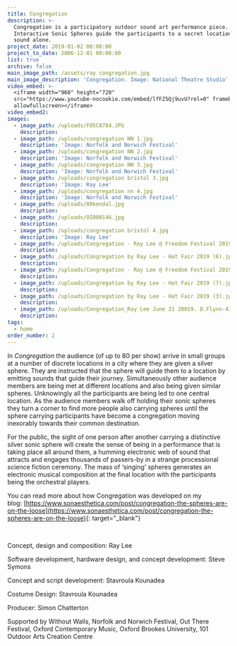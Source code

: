 ```yaml
---
title: Congregation
description: >-
  Congregation is a participatory outdoor sound art performance piece.
  Interactive Sonic Spheres guide the participants to a secret location by using
  sound alone.
project_date: 2019-01-02 00:00:00
project_to_date: 2006-12-01 00:00:00
list: true
archive: false
main_image_path: /assets/ray congregation.jpg
main_image_description: 'Congregation. Image: National Theatre Studio'
video_embed: >-
  <iframe width="960" height="720"
  src="https://www.youtube-nocookie.com/embed/lfFZ5Qj9uvU?rel=0" frameborder="0"
  allowfullscreen></iframe>
video_embed2:
images:
  - image_path: /uploads/F05C8784.JPG
    description:
  - image_path: /uploads/congregation NN 1.jpg
    description: 'Image: Norfolk and Norwich Festival'
  - image_path: /uploads/congregation NN 2.jpg
    description: 'Image: Norfolk and Norwich Festival'
  - image_path: /uploads/congregation NN 3.jpg
    description: 'Image: Norfolk and Norwich Festival'
  - image_path: /uploads/congregation bristol 3.jpg
    description: 'Image: Ray Lee'
  - image_path: /uploads/congregation nn 4.jpg
    description: 'Image: Norfolk and Norwich Festival'
  - image_path: /uploads/00kendal.jpg
    description:
  - image_path: /uploads/OI000146.jpg
    description:
  - image_path: /uploads/congregation bristol 4.jpg
    description: 'Image: Ray Lee'
  - image_path: /uploads/Congregation - Ray Lee @ Freedom Festival 2019 (3).jpg
    description:
  - image_path: /uploads/Congregation by Ray Lee - Hat Fair 2019 (6).jpg
    description:
  - image_path: /uploads/Congregation - Ray Lee @ Freedom Festival 2019 (1).jpg
    description:
  - image_path: /uploads/Congregation by Ray Lee - Hat Fair 2019 (7).jpg
    description:
  - image_path: /uploads/Congregation by Ray Lee - Hat Fair 2019 (3).jpg
    description:
  - image_path: /uploads/Congregation_Ray Lee June 21 20019. D.Flynn-4200.jpg
    description:
tags:
  - home
order_number: 2
---
```

In *Congregation* the audience (of up to 80 per show) arrive in small groups at a number of discrete locations in a city where they are given a silver sphere. They are instructed that the sphere will guide them to a location by emitting sounds that guide their journey. Simultaneously other audience members are being met at different locations and also being given similar spheres. Unknowingly all the participants are being led to one central location. As the audience members walk off holding their sonic spheres they turn a corner to find more people also carrying spheres until the sphere carrying participants have become a congregation moving inexorably towards their common destination.

For the public, the sight of one person after another carrying a distinctive silver sonic sphere will create the sense of being in a performance that is taking place all around them, a humming electronic web of sound that attracts and engages thousands of passers-by in a strange processional science fiction ceremony. The mass of ‘singing’ spheres generates an electronic musical composition at the final location with the participants being the orchestral players.

You can read more about how Congregation was developed on my blog:&nbsp;[https://www.sonaesthetica.com/post/congregation-the-spheres-are-on-the-loose](https://www.sonaesthetica.com/post/congregation-the-spheres-are-on-the-loose){: target="_blank"}

&nbsp;

Concept, design and composition: Ray Lee

Software development, hardware design, and concept development: Steve Symons

Concept and script development: Stavroula Kounadea

Costume Design: Stavroula Kounadea

Producer: Simon Chatterton

Supported by Without Walls, Norfolk and Norwich Festival, Out There Festival, Oxford Contemporary Music, Oxford Brookes University, 101 Outdoor Arts Creation Centre